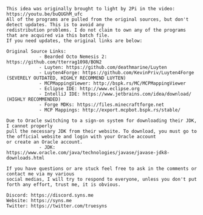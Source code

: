 	This idea was originally brought to light by 2Pi in the video: https://youtu.be/buQUGhM_ufc
	All of the programs are pulled from the original sources, but don't detect updates. This is to avoid any
	redistribution problems. I do not claim to own any of the programs that are acquired via this batch file.
	If you need updates, the original links are below:

	Original Source Links:
				- Bearded Octo Nemesis 2: https://github.com/tterrag1098/BON2
				- Luyten: https://github.com/deathmarine/Luyten
				- Luyten4Forge: https://github.com/KevinPriv/Luyten4Forge (SEVERELY OUTDATED, HIGHLY RECOMMEND LUYTEN)
				- MCPMappingViewer: http://bspk.rs/MC/MCPMappingViewer
				- Eclipse IDE: http://www.eclipse.org
				- IntelliJ IDE: https://www.jetbrains.com/idea/download/ (HIGHLY RECOMMENDED)
				- Forge MDKs: https://files.minecraftforge.net
				- MCP Mappings: http://export.mcpbot.bspk.rs/stable/

	Due to Oracle switching to a sign-on system for downloading their JDK, I cannot properly
	pull the necessary JDK from their website. To download, you must go to the official website and login with your Oracle account
	or create an Oracle account.
				- JDK: https://www.oracle.com/java/technologies/javase/javase-jdk8-downloads.html

	If you have questions or are stuck feel free to ask in the comments or contact me via my various
	social medias, I will try to respond to everyone, unless you don't put forth any effort, trust me, it is obvious.

	Discord: https://discord.syns.me
	Website: https://syns.me
	Twitter: https://twitter.com/truesyns

